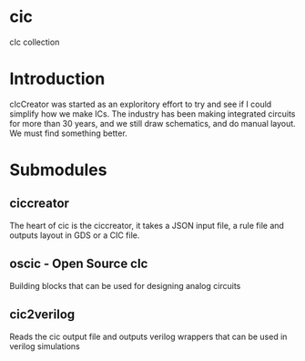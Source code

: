 # cic
cIc collection

# Introduction
cIcCreator was started as an exploritory effort to try and see if I
could simplify how we make ICs. The industry has been making
integrated circuits for more than 30 years, and we still draw
schematics, and do manual layout. We must find something better.

# Submodules

## ciccreator
The heart of cic is the ciccreator, it takes a JSON input file, a rule file and outputs layout in GDS or a CIC file.

## oscic - Open Source cIc
Building blocks that can be used for designing analog circuits

## cic2verilog
Reads the cic output file and outputs verilog wrappers that can be used in verilog simulations

